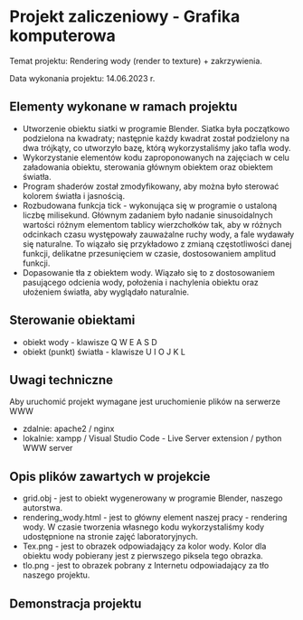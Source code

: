 # Projekt zaliczeniowy - Grafika komputerowa #

Temat projektu: Rendering wody (render to texture) + zakrzywienia.

Data wykonania projektu: 14.06.2023 r.


## Elementy wykonane w ramach projektu ##
- Utworzenie obiektu siatki w programie Blender. Siatka była początkowo podzielona na kwadraty; następnie każdy kwadrat został podzielony na dwa trójkąty, co utworzyło bazę, którą wykorzystaliśmy jako tafla wody.
- Wykorzystanie elementów kodu zaproponowanych na zajęciach w celu załadowania obiektu, sterowania głównym obiektem oraz obiektem światła.
- Program shaderów został zmodyfikowany, aby można było sterować kolorem światła i jasnością. 
- Rozbudowana funkcja tick - wykonująca się w programie o ustaloną liczbę milisekund. Głównym zadaniem było nadanie sinusoidalnych wartości różnym elementom tablicy wierzchołków tak, aby w różnych odcinkach czasu występowały zauważalne ruchy wody, a fale wydawały się naturalne. To wiązało się przykładowo z zmianą częstotliwości danej funkcji, delikatne przesunięciem w czasie, dostosowaniem amplitud funkcji.
- Dopasowanie tła z obiektem wody. Wiązało się to z dostosowaniem pasującego odcienia wody, położenia i nachylenia obiektu oraz ułożeniem światła, aby wyglądało naturalnie.

## Sterowanie obiektami ##
- obiekt wody - klawisze Q W E A S D
- obiekt (punkt) światła - klawisze U I O J K L

## Uwagi techniczne ##
Aby uruchomić projekt wymagane jest uruchomienie plików na serwerze WWW
 - zdalnie: apache2 / nginx
 - lokalnie: xampp / Visual Studio Code - Live Server extension / python WWW server



## Opis plików zawartych w projekcie ##
- grid.obj - jest to obiekt wygenerowany w programie Blender, naszego autorstwa.
- rendering_wody.html - jest to główny element naszej pracy - rendering wody. W czasie tworzenia własnego kodu wykorzystaliśmy kody udostępnione na stronie zajęć laboratoryjnych.
- Tex.png - jest to obrazek odpowiadający za kolor wody. Kolor dla obiektu wody pobierany jest z pierwszego piksela tego obrazka.
- tlo.png - jest to obrazek pobrany z Internetu odpowiadający za tło naszego projektu.

## Demonstracja projektu ##
